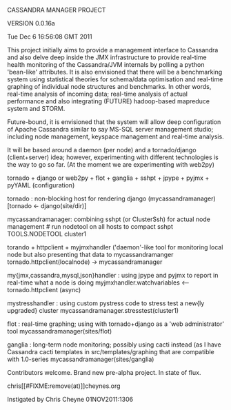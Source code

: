 CASSANDRA MANAGER PROJECT

VERSION 0.0.16a


Tue Dec  6 16:56:08 GMT 2011

This project initially aims to provide a management interface to Cassandra and also delve
deep inside the JMX infrastructure to provide real-time health monitoring of
the Cassandra/JVM internals by polling a python 'bean-like' attributes.
It is also envisioned that there will be a benchmarking system using statistical theories for schema/data optimisation and
real-time graphing of individual node structures and benchmarks.  In other
words, real-time analysis of incoming data; real-time analysis of actual
performance and also integrating (FUTURE) hadoop-based mapreduce system and
STORM. 

Future-bound, it is envisioned that the system will allow deep configuration
of Apache Cassandra similar to say MS-SQL server management studio; including
node management, keyspace management and real-time analysis.

It will be based around a daemon (per node) and a tornado/django (client+server)
idea; however, experimenting with different technologies is the way to go so
far.  (At the moment we are experimenting with web2py)

tornado + django or web2py + flot + ganglia + sshpt + jpype + pyjmx + pyYAML
(configuration)

tornado : non-blocking host for rendering django (mycassandramanager)
    [tornado <- django(site/dir)]

mycassandramanager: combining sshpt (or ClusterSsh) for actual node management
    # run nodetool on all hosts to compact
    sshpt TOOLS.NODETOOL cluster1 

torando + httpclient + myjmxhandler ('daemon'-like tool for monitoring local
node but also presenting that data to mycassandramanger
    tornado.httpclient(localnode) -> mycassandramanager

my{jmx,cassandra,mysql,json}handler : using jpype and pyjmx to report in real-time what a node is
doing
    myjmxhandler.watchvariables <-- tornado.httpclient (async)


mystresshandler : using custom pystress code to stress test a new{ly upgraded}
cluster
    mycassandramanager.stresstest(cluster1)


flot : real-time graphing; using with tornado+django as a 'web administrator'
tool
    mycassandramanager(sites/flot)


ganglia : long-term node monitoring; possibly using cacti instead (as I have
Cassandra cacti templates in src/templates/graphing that are compatible with
1.0-series
    mycassandramanager(sites/ganglia)

Contributors welcome. Brand new pre-alpha project.  In state of flux.

chris[[#FIXME:remove(at)]]cheynes.org

Instigated by Chris Cheyne 01NOV2011:1306

